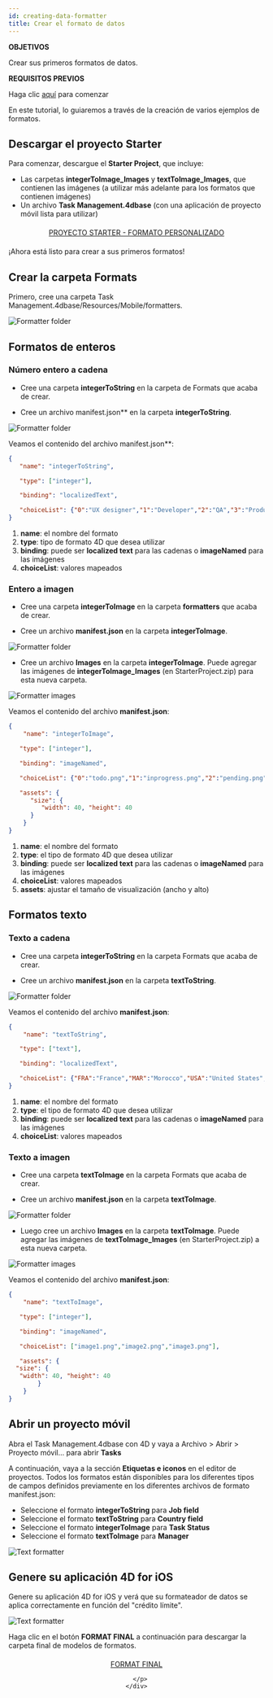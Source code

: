 ```yaml
---
id: creating-data-formatter
title: Crear el formato de datos
---
```


<div class = "objectives"> 

**OBJETIVOS**

Crear sus primeros formatos de datos.</div> <div class = "prerequisites"> 

**REQUISITOS PREVIOS**

Haga clic [aquí](prerequisites.html) para comenzar</div> 

En este tutorial, lo guiaremos a través de la creación de varios ejemplos de formatos.

## Descargar el proyecto Starter

Para comenzar, descargue el **Starter Project**, que incluye:

* Las carpetas **integerToImage_Images** y **textToImage_Images**, que contienen las imágenes (a utilizar más adelante para los formatos que contienen imágenes)
* Un archivo **Task Management.4dbase** (con una aplicación de proyecto móvil lista para utilizar)

<div style="text-align: center; margin-top: 20px; margin-bottom: 20px">
  <p>
    

<a class="button"
href="../assets/en/custom-formatter/CustomFormatterStarterProject.zip">PROYECTO STARTER - FORMATO PERSONALIZADO</a>

  </p>
</div>

¡Ahora está listo para crear a sus primeros formatos!

## Crear la carpeta Formats

Primero, cree una carpeta Task Management.4dbase/Resources/Mobile/formatters</em>.

![Formatter folder](assets/en/custom-formatter/formatter-folder.png)

## Formatos de enteros

### Número entero a cadena

* Cree una carpeta **integerToString** en la carpeta de Formats que acaba de crear.
* Cree un archivo </strong>manifest.json** en la carpeta **integerToString**.</li> </ul> 
    
    ![Formatter folder](assets/en/custom-formatter/formatter-folder-integertostring.png)
    
    Veamos el contenido del archivo </strong>manifest.json**:</p> 
    
    ```json
    {
       "name": "integerToString",
    
       "type": ["integer"],
    
       "binding": "localizedText",
    
       "choiceList": {"0":"UX designer","1":"Developer","2":"QA","3":"Product Owner"}
    }
    ```
    
    1. **name**: el nombre del formato
    2. **type**: tipo de formato 4D que desea utilizar
    3. **binding**: puede ser **localized text** para las cadenas o **imageNamed** para las imágenes
    4. **choiceList**: valores mapeados
    
    ### Entero a imagen
    
    * Cree una carpeta **integerToImage** en la carpeta **formatters** que acaba de crear.
    
    * Cree un archivo **manifest.json** en la carpeta **integerToImage**.
    
    ![Formatter folder](assets/en/custom-formatter/formatter-folder-integertoimage.png)
    
    * Cree un archivo **Images** en la carpeta **integerToImage**. Puede agregar las imágenes de **integerToImage_Images** (en StarterProject.zip) para esta nueva carpeta.
    
    ![Formatter images](assets/en/custom-formatter/formatter-images-integertoimage.png)
    
    Veamos el contenido del archivo **manifest.json**:
    
    ```json
    {
        "name": "integerToImage",
    
       "type": ["integer"],
    
       "binding": "imageNamed",
    
       "choiceList": {"0":"todo.png","1":"inprogress.png","2":"pending.png","3":"done.png"},
    
       "assets": {
          "size": {
             "width": 40, "height": 40
          }
        }
    }
    ```
    
    1. **name**: el nombre del formato
    2. **type**: el tipo de formato 4D que desea utilizar
    3. **binding**: puede ser **localized text** para las cadenas o **imageNamed** para las imágenes
    4. **choiceList**: valores mapeados
    5. **assets**: ajustar el tamaño de visualización (ancho y alto)
    
    ## Formatos texto
    
    ### Texto a cadena
    
    * Cree una carpeta **integerToString** en la carpeta Formats que acaba de crear.
    
    * Cree un archivo **manifest.json** en la carpeta **textToString**.
    
    ![Formatter folder](assets/en/custom-formatter/formatter-folder-texttostring.png)
    
    Veamos el contenido del archivo **manifest.json**:
    
    ```json
    {
        "name": "textToString",
    
       "type": ["text"],
    
       "binding": "localizedText",
    
       "choiceList": {"FRA":"France","MAR":"Morocco","USA":"United States","AUS":"Australia"}
    }
    ```
    
    1. **name**: el nombre del formato
    2. **type**: el tipo de formato 4D que desea utilizar
    3. **binding**: puede ser **localized text** para las cadenas o **imageNamed** para las imágenes
    4. **choiceList**: valores mapeados
    
    ### Texto a imagen
    
    * Cree una carpeta **textToImage** en la carpeta Formats que acaba de crear.
    
    * Cree un archivo **manifest.json** en la carpeta **textToImage**.
    
    ![Formatter folder](assets/en/custom-formatter/formatter-folder-textToImage.png)
    
    * Luego cree un archivo **Images** en la carpeta **textToImage**. Puede agregar las imágenes de **textToImage_Images** (en StarterProject.zip) a esta nueva carpeta.
    
    ![Formatter images](assets/en/custom-formatter/formatter-images-textToImage.png)
    
    Veamos el contenido del archivo **manifest.json**:
    
    ```json
    {
        "name": "textToImage",
    
       "type": ["integer"],
    
       "binding": "imageNamed",
    
       "choiceList": ["image1.png","image2.png","image3.png"],
    
       "assets": {
      "size": {
       "width": 40, "height": 40
            }
        }
    }
    
    ```
    
    ## Abrir un proyecto móvil
    
    Abra el Task Management.4dbase con 4D y vaya a Archivo > Abrir > Proyecto móvil... para abrir **Tasks**
    
    A continuación, vaya a la sección **Etiquetas e iconos** en el editor de proyectos. Todos los formatos están disponibles para los diferentes tipos de campos definidos previamente en los diferentes archivos de formato manifest.json:
    
    * Seleccione el formato **integerToString** para **Job field**
    * Seleccione el formato **textToString** para **Country field**
    * Seleccione el formato **integerToImage** para **Task Status**
    * Seleccione el formato **textToImage** para **Manager**
    
    ![Text formatter](assets/en/custom-formatter/formatters-icons-&-labels.png)
    
    ## Genere su aplicación 4D for iOS
    
    Genere su aplicación 4D for iOS y verá que su formateador de datos se aplica correctamente en función del "crédito límite".
    
    ![Text formatter](assets/en/custom-formatter/formatters-final-result.png)
    
    Haga clic en el botón **FORMAT FINAL** a continuación para descargar la carpeta final de modelos de formatos. 
    
    <div style="text-align: center; margin-top: 20px">
      <p>
        

<a class="button"
href="../assets/en/custom-formatter/CustomFormattersFinalProject.zip">FORMAT FINAL</a>

      </p>
    </div>